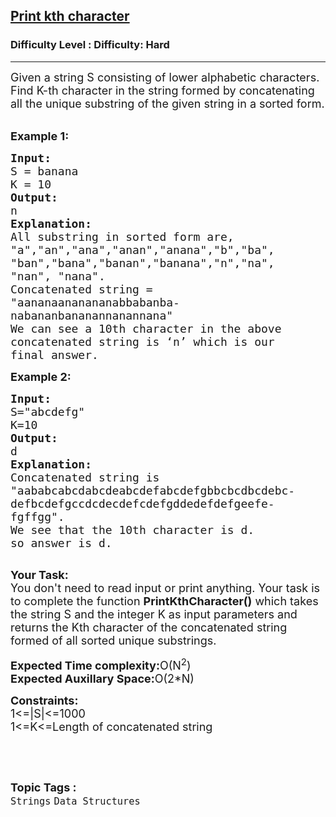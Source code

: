 <h2><a href="https://www.geeksforgeeks.org/problems/print-kth-character-in-sorted-concatenated-substrings-of-a-string0302/1?page=1&difficulty=Hard&status=unsolved&sortBy=submissions">Print kth character</a></h2><h3>Difficulty Level : Difficulty: Hard</h3><hr><div class="problems_problem_content__Xm_eO"><p><span style="font-size: 18px;">Given a string S consisting of lower alphabetic characters. Find K-th character in the&nbsp;string formed by concatenating all the unique substring of the given string in a sorted form. </span></p>
<p><br><span style="font-size: 18px;"><strong>Example 1:</strong></span></p>
<pre><span style="font-size: 18px;"><strong>Input:
</strong>S = banana
K = 10
<strong>Output:
</strong>n
<strong>Explanation:
</strong>All substring in sorted form are, 
"a","an","ana","anan","anana","b","ba", 
"ban","bana","banan","banana","n","na", 
"nan", "nana".
Concatenated string = 
"aananaananananabbabanba-
nabananbananannanannana" 
We can see a 10th character in the above 
concatenated string is ‘n’ which is our 
final answer.</span></pre>
<p><span style="font-size: 18px;"><strong>Example 2:</strong></span></p>
<pre><span style="font-size: 18px;"><strong>Input:</strong>
S="abcdefg"
K=10
<strong>Output:</strong>
d
<strong>Explanation:</strong>
Concatenated string is 
"aababcabcdabcdeabcdefabcdefgbbcbcdbcdebc-
defbcdefgccdcdecdefcdefgddedefdefgeefe-
fgffgg".
We see that the 10th character is d.
so answer is d.</span>

</pre>
<p><span style="font-size: 18px;"><strong>Your Task:</strong><br>You don't need to read input or print anything. Your task is to complete the function <strong>PrintKthCharacter()</strong> which takes the string S and the integer K&nbsp;as input parameters and returns the Kth character of the concatenated string formed of all sorted unique substrings.</span></p>
<p><span style="font-size: 18px;"><strong>Expected Time complexity:</strong>O(N<sup>2</sup>)<br><strong>Expected Auxillary Space:</strong>O(2*N)</span></p>
<p><strong><span style="font-size: 18px;">Constraints:</span></strong><br><span style="font-size: 18px;">1&lt;=|S|&lt;=1000<br>1&lt;=K&lt;=Length of concatenated string</span></p>
<p>&nbsp;</p></div><br><p><span style=font-size:18px><strong>Topic Tags : </strong><br><code>Strings</code>&nbsp;<code>Data Structures</code>&nbsp;
